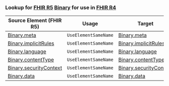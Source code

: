 ### Lookup for [FHIR R5](https://hl7.org/fhir/R5/) [Binary](https://hl7.org/fhir/R5/Binary.html) for use in [FHIR R4](https://hl7.org/fhir/R4/)

| Source Element (FHIR R5) | Usage | Target |
| -------------- | ----- | ------ |
| [Binary.meta](https://hl7.org/fhir/R5/Binary.html#resource) | `UseElementSameName` | [Binary.meta](https://hl7.org/fhir/R4/Binary.html#resource) |
| [Binary.implicitRules](https://hl7.org/fhir/R5/Binary.html#resource) | `UseElementSameName` | [Binary.implicitRules](https://hl7.org/fhir/R4/Binary.html#resource) |
| [Binary.language](https://hl7.org/fhir/R5/Binary.html#resource) | `UseElementSameName` | [Binary.language](https://hl7.org/fhir/R4/Binary.html#resource) |
| [Binary.contentType](https://hl7.org/fhir/R5/Binary.html#resource) | `UseElementSameName` | [Binary.contentType](https://hl7.org/fhir/R4/Binary.html#resource) |
| [Binary.securityContext](https://hl7.org/fhir/R5/Binary.html#resource) | `UseElementSameName` | [Binary.securityContext](https://hl7.org/fhir/R4/Binary.html#resource) |
| [Binary.data](https://hl7.org/fhir/R5/Binary.html#resource) | `UseElementSameName` | [Binary.data](https://hl7.org/fhir/R4/Binary.html#resource) |
